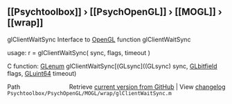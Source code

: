 ## [[Psychtoolbox]] &#8250; [[PsychOpenGL]] &#8250; [[MOGL]] &#8250; [[wrap]]

glClientWaitSync  Interface to [OpenGL](OpenGL) function glClientWaitSync  
  
usage:  r = glClientWaitSync( sync, flags, timeout )  
  
C function:  [GLenum](GLenum) glClientWaitSync[(GLsync]((GLsync) sync, [GLbitfield](GLbitfield) flags, [GLuint64](GLuint64) timeout)  




<div class="code_header" style="text-align:right;">
  <span style="float:left;">Path&nbsp;&nbsp;</span> <span class="counter">Retrieve <a href=
  "https://raw.github.com/Psychtoolbox-3/Psychtoolbox-3/beta/Psychtoolbox/PsychOpenGL/MOGL/wrap/glClientWaitSync.m">current version from GitHub</a> | View <a href=
  "https://github.com/Psychtoolbox-3/Psychtoolbox-3/commits/beta/Psychtoolbox/PsychOpenGL/MOGL/wrap/glClientWaitSync.m">changelog</a></span>
</div>
<div class="code">
  <code>Psychtoolbox/PsychOpenGL/MOGL/wrap/glClientWaitSync.m</code>
</div>

